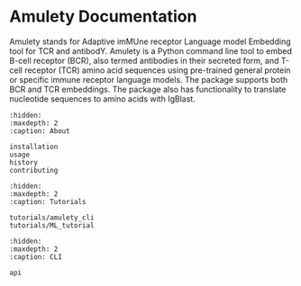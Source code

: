 # Amulety Documentation

Amulety stands for Adaptive imMUne receptor Language model Embedding tool for TCR and antibodY.
Amulety is a Python command line tool to embed B-cell receptor (BCR), also termed antibodies in their secreted form, and T-cell receptor (TCR) amino acid sequences using pre-trained general protein or specific immune receptor language models. The package supports both BCR and TCR embeddings. The package also has functionality to translate nucleotide sequences to amino acids with IgBlast.

```{toctree}
:hidden:
:maxdepth: 2
:caption: About

installation
usage
history
contributing
```

```{toctree}
:hidden:
:maxdepth: 2
:caption: Tutorials

tutorials/amulety_cli
tutorials/ML_tutorial
```

```{toctree}
:hidden:
:maxdepth: 2
:caption: CLI

api

```
